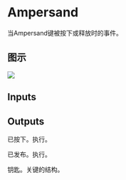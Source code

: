 # Ampersand

当Ampersand键被按下或释放时的事件。

## 图示

![]($-20221218-19250944.png)

## Inputs

## Outputs

已按下。执行。

已发布。执行。

钥匙。关键的结构。
